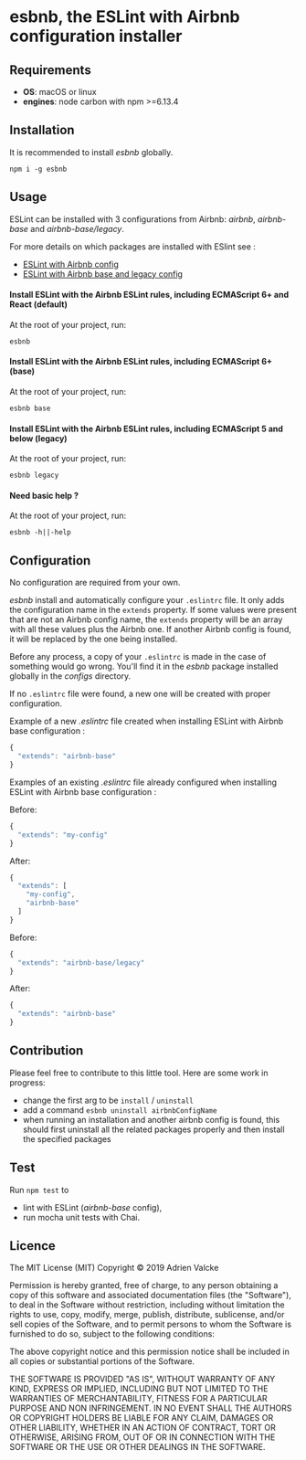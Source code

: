 # esbnb, the ESLint with Airbnb configuration installer

## Requirements

- **OS**: macOS or linux
- **engines**: node carbon with npm >=6.13.4

## Installation

It is recommended to install *esbnb* globally.

`npm i -g esbnb`

## Usage

ESLint can be installed with 3 configurations from Airbnb: *airbnb*, *airbnb-base* and *airbnb-base/legacy*.

For more details on which packages are installed with ESlint see :
- [ESLint with Airbnb config](https://www.npmjs.com/package/eslint-config-airbnb)
- [ESLint with Airbnb base and legacy config](https://www.npmjs.com/package/eslint-config-airbnb-base)

#### Install ESLint with the Airbnb ESLint rules, including ECMAScript 6+ and React (default)

At the root of your project, run:

`esbnb`

#### Install ESLint with the Airbnb ESLint rules, including ECMAScript 6+ (base)

At the root of your project, run:

`esbnb base`

#### Install ESLint with the Airbnb ESLint rules, including ECMAScript 5 and below (legacy)

At the root of your project, run:

`esbnb legacy`

#### Need basic help ?

At the root of your project, run:

`esbnb -h||-help`


## Configuration

No configuration are required from your own.

*esbnb* install and automatically configure your `.eslintrc` file. It only adds the configuration name in the `extends` property. If some values were present that are not an Airbnb config name, the `extends` property will be an array with all these values plus the Airbnb one. If another Airbnb config is found, it will be replaced by the one being installed.

Before any process, a copy of your `.eslintrc` is made in the case of something would go wrong. You'll find it in the *esbnb* package installed globally in the *configs* directory.

If no `.eslintrc` file were found, a new one will be created with proper configuration.

Example of a new *.eslintrc* file created when installing ESLint with Airbnb base configuration :
```javascript
{
  "extends": "airbnb-base"
}
```

Examples of an existing *.eslintrc* file already configured when installing ESLint with Airbnb base configuration :

Before:
```javascript
{
  "extends": "my-config"
}
```

After:
```javascript
{
  "extends": [
    "my-config",
    "airbnb-base"
  ]
}
```

Before:
```javascript
{
  "extends": "airbnb-base/legacy"
}
```

After:
```javascript
{
  "extends": "airbnb-base"
}
```

## Contribution

Please feel free to contribute to this little tool. Here are some work in progress:

- change the first arg to be `install` / `uninstall`
- add a command `esbnb uninstall airbnbConfigName`
- when running an installation and another airbnb config is found, this should first uninstall all the related packages properly and then install the specified packages

## Test

Run `npm test` to
- lint with ESLint (*airbnb-base* config),
- run mocha unit tests with Chai.

## Licence

The MIT License (MIT) Copyright © 2019 Adrien Valcke

Permission is hereby granted, free of charge, to any person obtaining a copy of this software and associated documentation files (the "Software"), to deal in the Software without restriction, including without limitation the rights to use, copy, modify, merge, publish, distribute, sublicense, and/or sell copies of the Software, and to permit persons to whom the Software is furnished to do so, subject to the following conditions:

The above copyright notice and this permission notice shall be included in all copies or substantial portions of the Software.

THE SOFTWARE IS PROVIDED "AS IS", WITHOUT WARRANTY OF ANY KIND, EXPRESS OR IMPLIED, INCLUDING BUT NOT LIMITED TO THE WARRANTIES OF MERCHANTABILITY, FITNESS FOR A PARTICULAR PURPOSE AND NON INFRINGEMENT. IN NO EVENT SHALL THE AUTHORS OR COPYRIGHT HOLDERS BE LIABLE FOR ANY CLAIM, DAMAGES OR OTHER LIABILITY, WHETHER IN AN ACTION OF CONTRACT, TORT OR OTHERWISE, ARISING FROM, OUT OF OR IN CONNECTION WITH THE SOFTWARE OR THE USE OR OTHER DEALINGS IN THE SOFTWARE.
